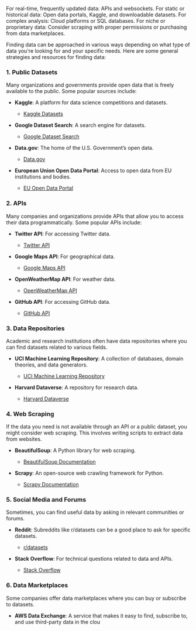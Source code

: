 For real-time, frequently updated data: APIs and websockets.
For static or historical data: Open data portals, Kaggle, and downloadable datasets.
For complex analysis: Cloud platforms or SQL databases.
For niche or proprietary data: Consider scraping with proper permissions or purchasing from data marketplaces.

Finding data can be approached in various ways depending on what type of data you're looking for and your specific needs. Here are some general strategies and resources for finding data:

### 1. **Public Datasets**

Many organizations and governments provide open data that is freely available to the public. Some popular sources include:

- **Kaggle**: A platform for data science competitions and datasets.
  - [Kaggle Datasets](https://www.kaggle.com/datasets)

- **Google Dataset Search**: A search engine for datasets.
  - [Google Dataset Search](https://datasetsearch.research.google.com/)

- **Data.gov**: The home of the U.S. Government’s open data.
  - [Data.gov](https://www.data.gov/)

- **European Union Open Data Portal**: Access to open data from EU institutions and bodies.
  - [EU Open Data Portal](https://data.europa.eu/euodp/en/home)

### 2. **APIs**

Many companies and organizations provide APIs that allow you to access their data programmatically. Some popular APIs include:

- **Twitter API**: For accessing Twitter data.
  - [Twitter API](https://developer.twitter.com/en/docs/api-reference-index)

- **Google Maps API**: For geographical data.
  - [Google Maps API](https://developers.google.com/maps/documentation)

- **OpenWeatherMap API**: For weather data.
  - [OpenWeatherMap API](https://openweathermap.org/api)

- **GitHub API**: For accessing GitHub data.
  - [GitHub API](https://docs.github.com/en/rest)

### 3. **Data Repositories**

Academic and research institutions often have data repositories where you can find datasets related to various fields.

- **UCI Machine Learning Repository**: A collection of databases, domain theories, and data generators.
  - [UCI Machine Learning Repository](https://archive.ics.uci.edu/ml/index.php)

- **Harvard Dataverse**: A repository for research data.
  - [Harvard Dataverse](https://dataverse.harvard.edu/)

### 4. **Web Scraping**

If the data you need is not available through an API or a public dataset, you might consider web scraping. This involves writing scripts to extract data from websites.

- **BeautifulSoup**: A Python library for web scraping.
  - [BeautifulSoup Documentation](https://www.crummy.com/software/BeautifulSoup/bs4/doc/)

- **Scrapy**: An open-source web crawling framework for Python.
  - [Scrapy Documentation](https://docs.scrapy.org/en/latest/)

### 5. **Social Media and Forums**

Sometimes, you can find useful data by asking in relevant communities or forums.

- **Reddit**: Subreddits like r/datasets can be a good place to ask for specific datasets.
  - [r/datasets](https://www.reddit.com/r/datasets/)

- **Stack Overflow**: For technical questions related to data and APIs.
  - [Stack Overflow](https://stackoverflow.com/)

### 6. **Data Marketplaces**

Some companies offer data marketplaces where you can buy or subscribe to datasets.

- **AWS Data Exchange**: A service that makes it easy to find, subscribe to, and use third-party data in the clou
